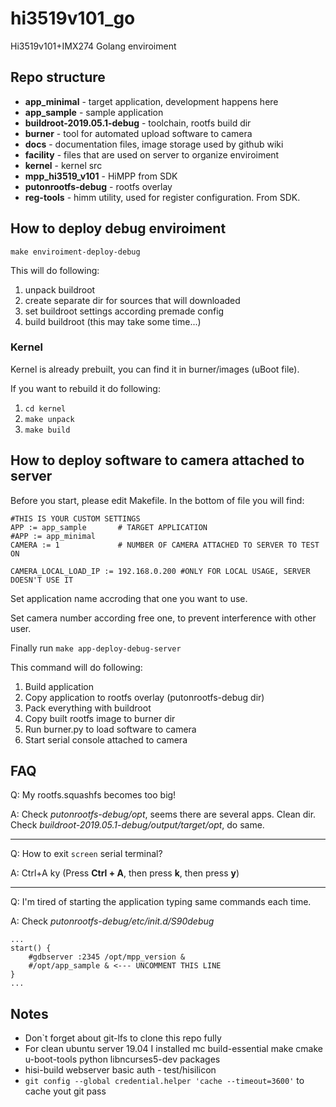 # hi3519v101_go
Hi3519v101+IMX274 Golang enviroiment

## Repo structure

* **app_minimal** - target application, development happens here
* **app_sample** - sample application
* **buildroot-2019.05.1-debug** - toolchain, rootfs build dir
* **burner** - tool for automated upload software to camera
* **docs** - documentation files, image storage used by github wiki
* **facility** - files that are used on server to organize enviroiment
* **kernel** - kernel src
* **mpp_hi3519_v101** - HiMPP from SDK
* **putonrootfs-debug** - rootfs overlay
* **reg-tools** - himm utility, used for register configuration. From SDK.

## How to deploy debug enviroiment

```make enviroiment-deploy-debug```

This will do following:

1. unpack buildroot
2. create separate dir for sources that will downloaded
2. set buildroot settings according premade config
3. build buildroot (this may take some time...)

### Kernel

Kernel is already prebuilt, you can find it in burner/images (uBoot file).

If you want to rebuild it do following:

1. ```cd kernel```
2. ```make unpack```
3. ```make build```


## How to deploy software to camera attached to server

Before you start, please edit Makefile. In the bottom of file you will find:

```
#THIS IS YOUR CUSTOM SETTINGS
APP := app_sample       # TARGET APPLICATION
#APP := app_minimal
CAMERA := 1             # NUMBER OF CAMERA ATTACHED TO SERVER TO TEST ON

CAMERA_LOCAL_LOAD_IP := 192.168.0.200 #ONLY FOR LOCAL USAGE, SERVER DOESN'T USE IT
```

Set application name accroding that one you want to use.

Set camera number according free one, to prevent interference with other user.

Finally run ```make app-deploy-debug-server```

This command will do following:
1. Build application
2. Copy application to rootfs overlay (putonrootfs-debug dir)
3. Pack everything with buildroot
4. Copy built rootfs image to burner dir
5. Run burner.py to load software to camera
6. Start serial console attached to camera

## FAQ

Q: My rootfs.squashfs becomes too big!

A: Check *putonrootfs-debug/opt*, seems there are several apps. Clean dir. Check *buildroot-2019.05.1-debug/output/target/opt*, do same.

---

Q: How to exit ```screen``` serial terminal?

A: Ctrl+A ky (Press **Ctrl + A**, then press **k**, then press **y**)

---

Q: I'm tired of starting the application typing same commands each time.

A: Check *putonrootfs-debug/etc/init.d/S90debug*

```
...
start() {
	#gdbserver :2345 /opt/mpp_version &
	#/opt/app_sample & <--- UNCOMMENT THIS LINE
}
...
```

## Notes

* Don`t forget about git-lfs to clone this repo fully
* For clean ubuntu server 19.04 I installed mc build-essential make cmake u-boot-tools python libncurses5-dev packages
* hisi-build webserver basic auth - test/hisilicon
* ```git config --global credential.helper 'cache --timeout=3600'``` to cache yout git pass
